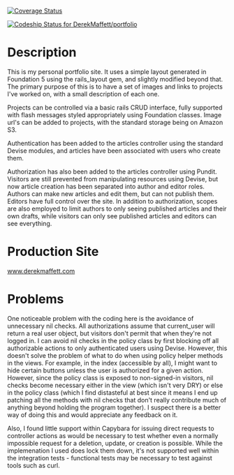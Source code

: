 [![Coverage Status](https://img.shields.io/coveralls/DerekMaffett/portfolio.svg)](https://coveralls.io/r/DerekMaffett/portfolio?branch=ch8)

[![Codeship Status for DerekMaffett/portfolio](https://codeship.io/projects/ceb787b0-25a8-0132-1150-5620d5e70b74/status)](https://codeship.io/projects/37237)

# Description

This is my personal portfolio site. It uses a simple layout generated in
Foundation 5 using the rails_layout gem, and slightly modified beyond that.
The primary purpose of this is to have a set of images and links to projects
I've worked on, with a small description of each one.

Projects can be controlled via a basic rails CRUD interface, fully supported
with flash messages styled appropriately using Foundation classes. Image url's
can be added to projects, with the standard storage being on Amazon S3.

Authentication has been added to the articles controller using the standard
Devise modules, and articles have been associated with users who create them.

Authorization has also been added to the articles controller using Pundit.
Visitors are still prevented from manipulating resources using Devise, but now
article creation has been separated into author and editor roles. Authors can
make new articles and edit them, but can not publish them. Editors have full
control over the site. In addition to authorization, scopes are also employed
to limit authors to only seeing published articles and their own drafts, while
visitors can only see published articles and editors can see everything.

# Production Site

www.derekmaffett.com

# Problems

One noticeable problem with the coding here is the avoidance of unnecessary nil
checks. All authorizations assume that current_user will return a real user
object, but visitors don't permit that when they're not logged in. I can avoid
nil checks in the policy class by first blocking off all authorizable actions
to only authenticated users using Devise. However, this doesn't solve the
problem of what to do when using policy helper methods in the views. For
example, in the index (accessible by all), I might want to hide certain buttons
unless the user is authorized for a given action. However, since the policy
class is exposed to non-signed-in visitors, nil checks become necessary either
in the view (which isn't very DRY) or else in the policy class (which I find
distasteful at best since it means I end up patching all the methods with
nil checks that don't really contribute much of anything beyond holding the
program together). I suspect there is a better way of doing this and would
appreciate any feedback on it.

Also, I found little support within Capybara for issuing direct requests to
controller actions as would be necessary to test whether even a normally
impossible request for a deletion, update, or creation is possible. While the
implemenation I used does lock them down, it's not supported well within the
integration tests - functional tests may be necessary to test against tools
such as curl.
